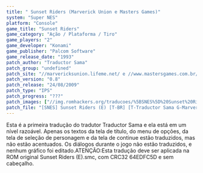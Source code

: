 ```yaml
---
title: " Sunset Riders (Marverick Union e Masters Games)"
system: "Super NES"
platform: "Console"
game_title: "Sunset Riders"
game_category: "Ação / Plataforma / Tiro"
game_players: "2"
game_developer: "Konami"
game_publisher: "Palcom Software"
game_release_date: "1993"
patch_author: "Traductor Sama"
patch_group: "undefined"
patch_site: "//marvericksunion.lifeme.net/ e //www.mastersgames.com.br/"
patch_version: "0.8"
patch_release: "24/08/2009"
patch_type: "IPS"
patch_progress: "???"
patch_images: ["//img.romhackers.org/traducoes/%5BSNES%5D%20Sunset%20Riders%20-%20Marverick%20Union%20e%20Masters%20Games%20-%201.png","//img.romhackers.org/traducoes/%5BSNES%5D%20Sunset%20Riders%20-%20Marverick%20Union%20e%20Masters%20Games%20-%202.png","//img.romhackers.org/traducoes/%5BSNES%5D%20Sunset%20Riders%20-%20Marverick%20Union%20e%20Masters%20Games%20-%203.png"]
patch_file: "[SNES] Sunset Riders (E) [T-BR] [T-Traductor Sama G-Marverick Union e Masters Games] [V-0.8 A-2009].zip"
---
```

Esta é a primeira tradução do tradutor Traductor Sama e ela está em um nível razoável. Apenas os textos da tela de título, do menu de opções, da tela de seleção de personagem e da tela de continue estão traduzidos, mas não estão acentuados. Os diálogos durante o jogo não estão traduzidos, e nenhum gráfico foi editado.ATENÇÃO:Esta tradução deve ser aplicada na ROM original Sunset Riders (E).smc, com CRC32 64EDFC5D e sem cabeçalho.